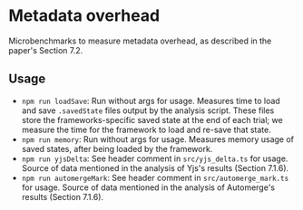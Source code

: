 # Metadata overhead

Microbenchmarks to measure metadata overhead, as described in the paper's Section 7.2.

## Usage

- `npm run loadSave`: Run without args for usage. Measures time to load and save `.savedState` files output by the analysis script. These files store the frameworks-specific saved state at the end of each trial; we measure the time for the framework to load and re-save that state.
- `npm run memory`: Run without args for usage. Measures memory usage of saved states, after being loaded by the framework.
- `npm run yjsDelta`: See header comment in `src/yjs_delta.ts` for usage. Source of data mentioned in the analysis of Yjs's results (Section 7.1.6).
- `npm run automergeMark`: See header comment in `src/automerge_mark.ts` for usage. Source of data mentioned in the analysis of Automerge's results (Section 7.1.6).
